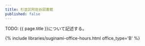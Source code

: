```yaml
---
title: 杉並区阿佐谷図書館
published: false
---
```


TODO: {{ page.title }}について記述する。

{% include libraries/suginami-office-hours.html office_type='B' %}
